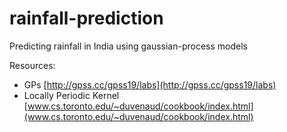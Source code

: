 # rainfall-prediction
Predicting rainfall in India using gaussian-process models

Resources: 
- GPs [http://gpss.cc/gpss19/labs](http://gpss.cc/gpss19/labs)
- Locally Periodic Kernel [www.cs.toronto.edu/~duvenaud/cookbook/index.html](www.cs.toronto.edu/~duvenaud/cookbook/index.html)
